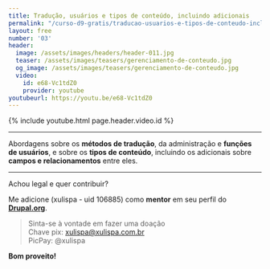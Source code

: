 ```yaml
---
title: Tradução, usuários e tipos de conteúdo, incluindo adicionais
permalink: "/curso-d9-gratis/traducao-usuarios-e-tipos-de-conteudo-incluindo-adicionais/"
layout: free
number: '03'
header:
  image: /assets/images/headers/header-011.jpg
  teaser: /assets/images/teasers/gerenciamento-de-conteudo.jpg
  og_image: /assets/images/teasers/gerenciamento-de-conteudo.jpg
  video:
    id: e68-Vc1tdZ0
    provider: youtube
youtubeurl: https://youtu.be/e68-Vc1tdZ0
---
```


{% include youtube.html page.header.video.id %}

---

Abordagens sobre os **métodos de tradução**, da administração e **funções de usuários**, e sobre os **tipos de conteúdo**, incluindo os adicionais sobre **campos e relacionamentos** entre eles.

---

Achou legal e quer contribuir?

Me adicione (xulispa - uid 106885) como **mentor** em seu perfil do **[Drupal.org](https://www.drupal.org/)**.

> Sinta-se à vontade em fazer uma doação \
> Chave pix: xulispa@xulispa.com.br \
> PicPay: @xulispa

**Bom proveito!**

